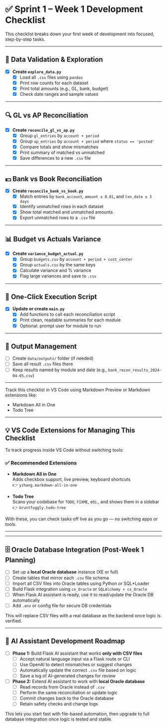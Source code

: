 # ✅ Sprint 1 – Week 1 Development Checklist

This checklist breaks down your first week of development into focused, step-by-step tasks.

---

## 📁 Data Validation & Exploration

- [x] **Create `explore_data.py`**
  - [x] Load all `.csv` files using `pandas`
  - [x] Print row counts for each dataset
  - [x] Print total amounts (e.g., GL, bank, budget)
  - [x] Check date ranges and sample values

---

## 🔍 GL vs AP Reconciliation

- [x] **Create `reconcile_gl_vs_ap.py`**
  - [x] Group `gl_entries` by `account + period`
  - [x] Group `ap_entries` by `account + period` where `status == 'posted'`
  - [x] Compare totals and show mismatches
  - [x] Print summary of matched vs unmatched
  - [x] Save differences to a new `.csv` file

---

## 💵 Bank vs Book Reconciliation

- [x] **Create `reconcile_bank_vs_book.py`**
  - [x] Match entries by `bank_account`, `amount ± 0.01`, and `txn_date ± 3 days`
  - [x] Identify unmatched rows in each dataset
  - [x] Show total matched and unmatched amounts
  - [x] Export unmatched rows to a `.csv` file

---

## 📊 Budget vs Actuals Variance

- [x] **Create `variance_budget_actual.py`**
  - [x] Group `budgets.csv` by `account + period + cost_center`
  - [x] Group `actuals.csv` by the same keys
  - [x] Calculate variance and % variance
  - [x] Flag large variances and save to `.csv`

---

## 🧪 One-Click Execution Script

- [x] **Update or create `main.py`**
  - [x] Add functions to call each reconciliation script
  - [x] Print clean, readable summaries for each module
  - [x] Optional: prompt user for module to run

---

## 🧹 Output Management

- [ ] Create `data/outputs/` folder (if needed)
- [ ] Save all result `.csv` files there
- [ ] Keep results named by module and date (e.g., `bank_recon_results_2024-04-05.csv`)

---

Track this checklist in VS Code using Markdown Preview or Markdown extensions like:
- Markdown All in One
- Todo Tree


---

## 💡 VS Code Extensions for Managing This Checklist

To track progress inside VS Code without switching tools:

### ✅ Recommended Extensions

- **Markdown All in One**  
  Adds checkbox support, live preview, keyboard shortcuts  
  👉 `yzhang.markdown-all-in-one`

- **Todo Tree**  
  Scans your codebase for `TODO`, `FIXME`, etc., and shows them in a sidebar  
  👉 `Gruntfuggly.todo-tree`

With these, you can check tasks off live as you go — no switching apps or tools.

---

---

## 🗄️ Oracle Database Integration (Post-Week 1 Planning)

- [ ] Set up a **local Oracle database** instance (XE or full)
- [ ] Create tables that mirror each `.csv` file schema
- [ ] Import all CSV files into Oracle tables using Python or SQL*Loader
- [ ] Build Flask integration using `cx_Oracle` or `SQLAlchemy + cx_Oracle`
- [ ] When Flask AI assistant is ready, use it to read/update the Oracle DB automatically
- [ ] Add `.env` or config file for secure DB credentials

This will replace CSV files with a real database as the backend once logic is verified.

---

## 🤖 AI Assistant Development Roadmap

- [ ] **Phase 1:** Build Flask AI assistant that works **only with CSV files**
  - [ ] Accept natural language input via a Flask route or CLI
  - [ ] Use OpenAI to detect mismatches or suggest changes
  - [ ] Automatically update the correct `.csv` file based on logic
  - [ ] Save a log of AI-generated changes for review

- [ ] **Phase 2:** Extend AI assistant to work with **local Oracle database**
  - [ ] Read records from Oracle instead of `.csv`
  - [ ] Perform the same reconciliation or update logic
  - [ ] Commit changes back to the Oracle database
  - [ ] Retain safety checks and change logs

This lets you start fast with file-based automation, then upgrade to full database integration once logic is tested and stable.
